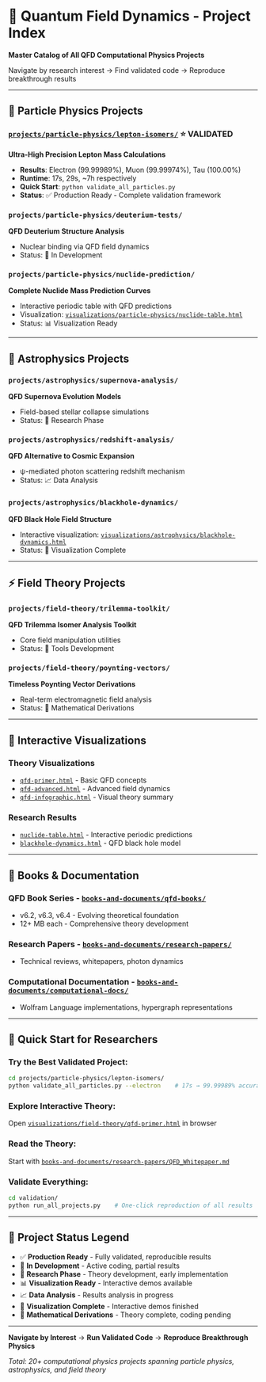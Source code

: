 # 🌌 Quantum Field Dynamics - Project Index

**Master Catalog of All QFD Computational Physics Projects**

Navigate by research interest → Find validated code → Reproduce breakthrough results

---

## 🔬 **Particle Physics Projects**

### [`projects/particle-physics/lepton-isomers/`](projects/particle-physics/lepton-isomers/) ⭐ **VALIDATED**
**Ultra-High Precision Lepton Mass Calculations**
- **Results**: Electron (99.99989%), Muon (99.99974%), Tau (100.00%)
- **Runtime**: 17s, 29s, ~7h respectively
- **Quick Start**: `python validate_all_particles.py`
- **Status**: ✅ Production Ready - Complete validation framework

### `projects/particle-physics/deuterium-tests/`
**QFD Deuterium Structure Analysis**
- Nuclear binding via QFD field dynamics
- Status: 🔧 In Development

### `projects/particle-physics/nuclide-prediction/`
**Complete Nuclide Mass Prediction Curves**
- Interactive periodic table with QFD predictions
- Visualization: [`visualizations/particle-physics/nuclide-table.html`](visualizations/particle-physics/nuclide-table.html)
- Status: 📊 Visualization Ready

---

## 🌌 **Astrophysics Projects**

### `projects/astrophysics/supernova-analysis/`
**QFD Supernova Evolution Models**
- Field-based stellar collapse simulations
- Status: 🔬 Research Phase

### `projects/astrophysics/redshift-analysis/`
**QFD Alternative to Cosmic Expansion**
- ψ-mediated photon scattering redshift mechanism
- Status: 📈 Data Analysis

### `projects/astrophysics/blackhole-dynamics/`
**QFD Black Hole Field Structure**
- Interactive visualization: [`visualizations/astrophysics/blackhole-dynamics.html`](visualizations/astrophysics/blackhole-dynamics.html)
- Status: 🎨 Visualization Complete

---

## ⚡ **Field Theory Projects**

### `projects/field-theory/trilemma-toolkit/`
**QFD Trilemma Isomer Analysis Toolkit**
- Core field manipulation utilities
- Status: 🔧 Tools Development

### `projects/field-theory/poynting-vectors/`
**Timeless Poynting Vector Derivations**
- Real-term electromagnetic field analysis
- Status: 📝 Mathematical Derivations

---

## 🎨 **Interactive Visualizations**

### **Theory Visualizations**
- [`qfd-primer.html`](visualizations/field-theory/qfd-primer.html) - Basic QFD concepts
- [`qfd-advanced.html`](visualizations/field-theory/qfd-advanced.html) - Advanced field dynamics
- [`qfd-infographic.html`](visualizations/field-theory/qfd-infographic.html) - Visual theory summary

### **Research Results**
- [`nuclide-table.html`](visualizations/particle-physics/nuclide-table.html) - Interactive periodic predictions
- [`blackhole-dynamics.html`](visualizations/astrophysics/blackhole-dynamics.html) - QFD black hole model

---

## 📖 **Books & Documentation**

### **QFD Book Series** - [`books-and-documents/qfd-books/`](books-and-documents/qfd-books/)
- v6.2, v6.3, v6.4 - Evolving theoretical foundation
- 12+ MB each - Comprehensive theory development

### **Research Papers** - [`books-and-documents/research-papers/`](books-and-documents/research-papers/)
- Technical reviews, whitepapers, photon dynamics

### **Computational Documentation** - [`books-and-documents/computational-docs/`](books-and-documents/computational-docs/)
- Wolfram Language implementations, hypergraph representations

---

## 🚀 **Quick Start for Researchers**

### **Try the Best Validated Project:**
```bash
cd projects/particle-physics/lepton-isomers/
python validate_all_particles.py --electron    # 17s → 99.99989% accuracy
```

### **Explore Interactive Theory:**
Open [`visualizations/field-theory/qfd-primer.html`](visualizations/field-theory/qfd-primer.html) in browser

### **Read the Theory:**
Start with [`books-and-documents/research-papers/QFD_Whitepaper.md`](books-and-documents/research-papers/QFD_Whitepaper.md)

### **Validate Everything:**
```bash
cd validation/
python run_all_projects.py    # One-click reproduction of all results
```

---

## 🎯 **Project Status Legend**
- ✅ **Production Ready** - Fully validated, reproducible results
- 🔧 **In Development** - Active coding, partial results
- 🔬 **Research Phase** - Theory development, early implementation
- 📊 **Visualization Ready** - Interactive demos available
- 📈 **Data Analysis** - Results analysis in progress
- 🎨 **Visualization Complete** - Interactive demos finished
- 📝 **Mathematical Derivations** - Theory complete, coding pending

---

**Navigate by Interest** → **Run Validated Code** → **Reproduce Breakthrough Physics**

*Total: 20+ computational physics projects spanning particle physics, astrophysics, and field theory*